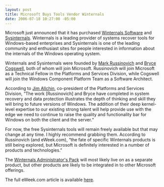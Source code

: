 ```yaml
---
layout: post
title: Microsoft Buys Tools Vendor Winternals
date: 2006-07-18 10:27:00 -05:00
---
```


Microsoft just announced that it has purchased [Winternals Software](http://www.winternals.com/) and [Sysinternals](http://www.sysinternals.com/). Winternals is a leading provider of systems recover tools for Windows-based enterprises and Sysinternals is one of the leading community and enthusiast sites for people interested in information about the internals of the Windows operating system.

Winternals and Sysinternals were founded by [Mark Russinovich](http://en.wikipedia.org/wiki/Mark_Russinovich) and [Bryce Cogswell](http://en.wikipedia.org/wiki/Bryce_Cogswell), both of whom will join Microsoft. Russinovich will join Microsoft as a Technical Fellow in the Platforms and Services Division, while Cogswell will join the Windows Component Platform Team as a Software Architect.

According to [Jim Allchin](http://en.wikipedia.org/wiki/Jim_Allchin), co-president of the Platforms and Services Division, “The work [Russinovich] and Bryce have completed in system recovery and data protection illustrates the depth of thinking and skill they will bring to future versions of Windows. The addition of their deep kernel-level expertise to our existing strong talent will help provide use with the edge we need to continue to raise the quality and functionality bar for Windows on both the client and the server.“

For now, the free Sysinternals tools will remain freely available but that may change at any time. I highly recommend grabbing them. According to Russinovich (and eWeek.com), “the fate of specific Winternals products is still being explored, but Microsoft is definitely interested in a number of products and technologies.”

The [Winternals Administrator's Pack](http://www.winternals.com/Products/AdministratorsPak/Default.aspx) will most likely live on as a separate product, but other products are likely to be integrated in to other Microsoft offerings.

The full eWeek.com article is available [here](http://www.eweek.com/article2/0,1895,1990579,00.asp).
